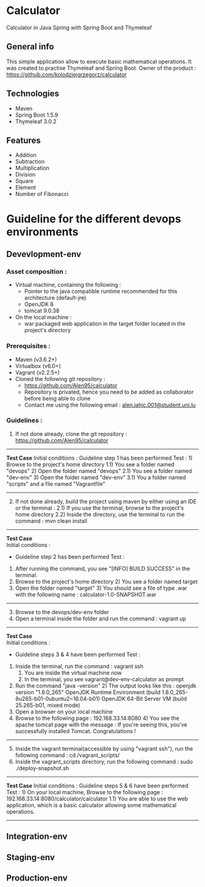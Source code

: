 # Calculator
 Calculator in Java Spring with Spring Boot and Thymeleaf 

## General info
This simple application allow to execute basic mathematical operations. It was created to practise Thymeleaf and Spring Boot.
Owner of the product : https://github.com/kolodziejgrzegorz/calculator

## Technologies
* Maven
* Spring Boot 1.5.9
* Thymeleaf 3.0.2

## Features
* Addition
* Subtraction
* Multiplication
* Division
* Square
* Element 
* Number of Fibonacci

# Guideline for the different devops environments
## Devevlopment-env
### Asset composition :

- Virtual machine, containing the following :
	- Pointer to the java compatible runtime recommended for this architecture (default-jre)
	- OpenJDK 8
	- tomcat 9.0.38
- On the local machine :
	- war packaged web application in the target folder located in the project's directory

### Prerequisites :

- Maven (v3.6.2+)
- Virtualbox (v6.0+)
- Vagrant (v2.2.5+)
- Cloned the following git repository :
	- https://github.com/Alen95/calculator
	- Repository is privated, hence you need to be added as collaborator before being able to clone
	- Contact me using the following email : alen.jahic.001@student.uni.lu

### Guidelines :

1) If not done already, clone the git repository : https://github.com/Alen95/calculator
********
**Test Case**
Initial conditions : 
	Guideline step 1 has been performed
Test :
	1) Browse to the project's home directory
	1.1) You see a folder named "devops"
	2) Open the folder named "devops"
	2.1) You see a folder named "dev-env"
	3) Open the folder named "dev-env"
	3.1) You a folder named "scripts" and a file named "Vagrantfile"
********
2) If not done already, build the project using maven by either using an IDE or the terminal :
2.1) If you use the terminal, browse to the project's home directory 
2.2) Inside the directory, use the terminal to run the command : mvn clean install
********
**Test Case**  
Initial conditions :   
- Guideline step 2 has been performed
Test :  
1) After running the command, you see "[INFO] BUILD SUCCESS" in the terminal.
2) Browse to the project's home directory
    2) You see a folder named target
3) Open the folder named "target"
    3) You should see a file of type .war with the following name : calculator-1.0-SNAPSHOT.war
********
3) Browse to the devops/dev-env folder
4) Open a terminal inside the folder and run the command : vagrant up
********
**Test Case**  
Initial conditions :  
- Guideline steps 3 & 4 have been performed
Test :
1) Inside the terminal, run the command : vagrant ssh
    1) You are inside the virtual machine now
    1) In the terminal, you see vagrant@dev-env-calculator as prompt
2) Run the command "java -version"
    2) The output looks like this :
    openjdk version "1.8.0_265"
    OpenJDK Runtime Environment (build 1.8.0_265-8u265-b01-0ubuntu2~16.04-b01)
        OpenJDK 64-Bit Server VM (build 25.265-b01, mixed mode)
3) Open a browser on your local machine
4) Browse to the following page : 192.168.33.14:8080
    4) You see the apache tomcat page with the message :
    If you're seeing this, you've successfully installed Tomcat. Congratulations !
********

5) Inside the vagrant terminal(accessible by using "vagrant ssh"), run the following command :
	cd /vagrant_scripts/
6) Inside the vagrant_scripts directory, run the following command :
	sudo ./deploy-snapshot.sh
********
**Test Case**
Initial conditions : 
	Guideline steps 5 & 6 have been performed
Test :
	1) On your local machine, Browse to the following page : 192.168.33.14:8080/calculator/calculator
	1.1) You are able to use the web application, which is a basic calculator allowing some mathematical operations.
********


## Integration-env
## Staging-env
## Production-env


